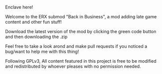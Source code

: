 Enclave here!

Welcome to the ERX submod "Back in Business", a mod adding late game content and other fun stuff!

Download the latest version of the mod by clicking the green code button and then downloading the .zip


Feel free to take a look arond and make pull requests if you noticed a bug/want to help me with this thing!


Following GPLv3, All content featured in this project is free to be modified and redistributed by whoever pleases with no permission needed.
